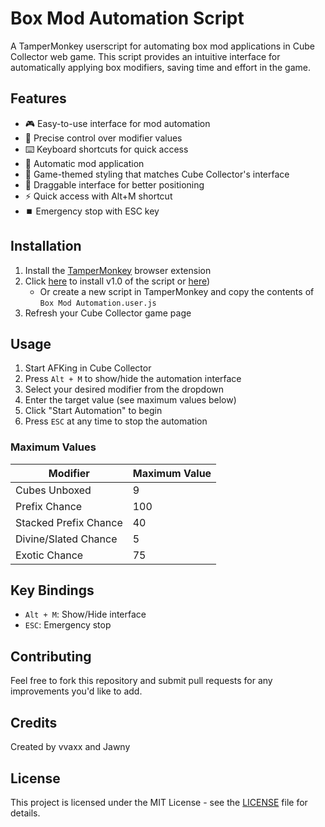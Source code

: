 # Box Mod Automation Script

A TamperMonkey userscript for automating box mod applications in Cube Collector web game. This script provides an intuitive interface for automatically applying box modifiers, saving time and effort in the game.

## Features

- 🎮 Easy-to-use interface for mod automation
- 🎯 Precise control over modifier values
- ⌨️ Keyboard shortcuts for quick access
- 🔄 Automatic mod application
- 🎨 Game-themed styling that matches Cube Collector's interface
- 📱 Draggable interface for better positioning
- ⚡ Quick access with Alt+M shortcut
- ⏹️ Emergency stop with ESC key

## Installation

1. Install the [TamperMonkey](https://www.tampermonkey.net/) browser extension
2. Click [here]([Box%20Mod%20Automation.user.js](https://github.com/Jawny808/Cube-Collector-AFK-script/blob/main/Box%20Mod%20Automation-v1.0.user.js)) to install v1.0 of the script or [here](https://github.com/Jawny808/Cube-Collector-AFK-script/blob/main/Box%20Mod%20Automation-v1.1.user.js))
   - Or create a new script in TamperMonkey and copy the contents of `Box Mod Automation.user.js`
3. Refresh your Cube Collector game page

## Usage

1. Start AFKing in Cube Collector
2. Press `Alt + M` to show/hide the automation interface
3. Select your desired modifier from the dropdown
4. Enter the target value (see maximum values below)
5. Click "Start Automation" to begin
6. Press `ESC` at any time to stop the automation

### Maximum Values

| Modifier | Maximum Value |
|----------|---------------|
| Cubes Unboxed | 9 |
| Prefix Chance | 100 |
| Stacked Prefix Chance | 40 |
| Divine/Slated Chance | 5 |
| Exotic Chance | 75 |

## Key Bindings

- `Alt + M`: Show/Hide interface
- `ESC`: Emergency stop

## Contributing

Feel free to fork this repository and submit pull requests for any improvements you'd like to add.

## Credits

Created by vvaxx and Jawny

## License

This project is licensed under the MIT License - see the [LICENSE](LICENSE) file for details.
